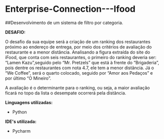# Enterprise-Connection---Ifood
##Desenvolvimento de um sistema de filtro por categoria.

**DESAFIO:**

O desafio da sua equipe será a criação de um ranking dos restaurantes próximo ao endereço de entrega, por meio dos critérios de avaliação do restaurante e a menor distância.
Analisando a figura extraída do site do iFood, que conta com seis restaurantes, o primeiro do ranking deveria ser:
“Lamen Kazu”,seguido pelo “Mr. Pretzels” que está à frente do “Brigaderia”, pois dentre os restaurantes com nota 4.7, ele tem a menor distância.
Já o “We Coffee”, será o quarto colocado, seguido por “Amor aos Pedaços” e por último “O Mineiro”.

A avaliação é o determinante para o ranking, ou seja, a maior avaliação ficará no topo da lista o desempate ocorrerá pela distância.

**Linguagens utilizadas:**

- Python

**IDE's utilizada:**

- Pycharm
